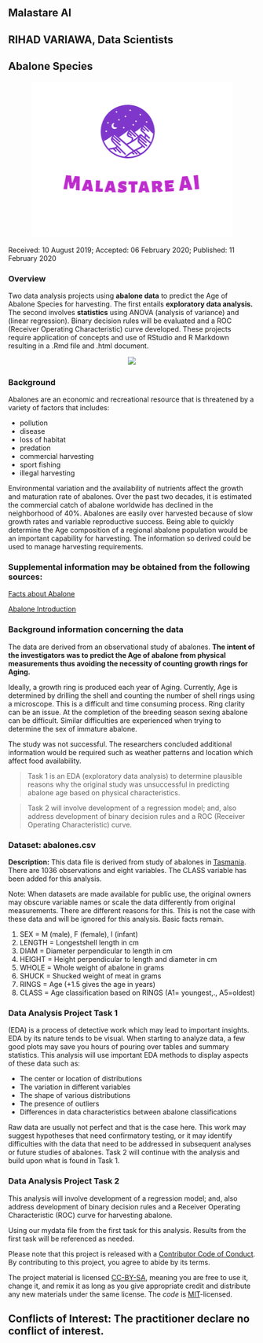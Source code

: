 ## Malastare AI
## RIHAD VARIAWA, Data Scientists
## Abalone Species

<p align="center">
  <img src="./img/logo.png"/>
</p>

Received: 10 August 2019; Accepted: 06 February 2020; Published: 11 February 2020

### Overview
Two data analysis projects using **abalone data** to predict the Age of Abalone Species for harvesting. The first entails **exploratory data analysis.** The second involves **statistics** using ANOVA (analysis of variance) and (linear regression). Binary decision rules will be evaluated and a ROC (Receiver Operating Characteristic) curve developed. These projects require application of concepts and use of RStudio and R Markdown resulting in a .Rmd file and .html document.

<p align="center">
  <img src=“./img/abalone.png”/>
</p>

### Background
Abalones are an economic and recreational resource that is threatened by a variety of factors that includes: 

* pollution 
* disease
* loss of habitat 
* predation 
* commercial harvesting 
* sport fishing
* illegal harvesting

Environmental variation and the availability of nutrients affect the growth and maturation rate of abalones. Over the past two decades, it is estimated the commercial catch of abalone worldwide has declined in the neighborhood of 40%. Abalones are easily over harvested because of slow growth rates and variable reproductive success. Being able to quickly determine the Age composition of a regional abalone population would be an important capability for harvesting. The information so derived could be used to manage harvesting requirements.

### Supplemental information may be obtained from the following sources:

[Facts about Abalone](http://www.fishtech.com/facts.html)

[Abalone Introduction](http://www.marinebio.net/marinescience/06future/abintro.htm)

### Background information concerning the data
The data are derived from an observational study of abalones. **The intent of the investigators was to predict the Age of abalone from physical measurements thus avoiding the necessity of counting growth rings for Aging.** 

Ideally, a growth ring is produced each year of Aging. Currently, Age is determined by drilling the shell and counting the number of shell rings using a microscope. This is a difficult and time consuming process. Ring clarity can be an issue. At the completion of the breeding season sexing abalone can be difficult. Similar difficulties are experienced when trying to determine the sex of immature abalone.

The study was not successful. The researchers concluded additional information would be required such as weather patterns and location which affect food availability.

>Task 1 is an EDA (exploratory data analysis) to determine plausible reasons why the original study was unsuccessful in predicting abalone age based on physical characteristics. 

>Task 2 will involve development of a regression model; and, also address development of binary decision rules and a ROC (Receiver Operating Characteristic) curve.

### Dataset: abalones.csv
**Description:** This data file is derived from study of abalones in [Tasmania](https://en.wikipedia.org/wiki/Tasmania). There are 1036 observations and eight variables. The CLASS variable has been added for this analysis.

Note: When datasets are made available for public use, the original owners may obscure variable names or scale the data differently from original measurements. There are different reasons for this. This is not the case with these data and will be ignored for this analysis. Basic facts remain.

1. SEX = M (male), F (female), I (infant)
2. LENGTH = Longestshell length in cm
3. DIAM = Diameter perpendicular to length in cm
4. HEIGHT = Height perpendicular to length and diameter in cm
5. WHOLE = Whole weight of abalone in grams
6. SHUCK = Shucked weight of meat in grams
7. RINGS = Age (+1.5 gives the age in years)
8. CLASS = Age classification based on RINGS (A1= youngest,., A5=oldest)

### Data Analysis Project Task 1
(EDA) is a process of detective work which may lead to important insights. EDA by its nature tends to be visual. When starting to analyze data, a few good plots may save you hours of pouring over tables and summary statistics. This analysis will use important EDA methods to display aspects of these data such as: 

* The center or location of distributions 
* The variation in different variables 
* The shape of various distributions 
* The presence of outliers
* Differences in data characteristics between abalone classifications

Raw data are usually not perfect and that is the case here. This work may suggest hypotheses that need confirmatory testing, or it may identify difficulties with the data that need to be addressed in subsequent analyses or future studies of abalones. Task 2 will continue with the analysis and build upon what is found in Task 1.

### Data Analysis Project Task 2 
This analysis will involve development of a regression model; and, also address development of binary decision rules and a Receiver Operating Characteristic (ROC) curve for harvesting abalone. 

Using our mydata file from the first task for this analysis. Results from the first task will be referenced as needed.

Please note that this project is released with a [Contributor Code of Conduct](CODE_OF_CONDUCT.md). By contributing to this project, you agree to abide by its terms.

The project material is licensed [CC-BY-SA](https://creativecommons.org/licenses/by-sa/4.0/), meaning you are free to use it, change it, and remix it as long as you give appropriate credit and distribute any new materials under the same license.  The _code_ is [MIT](https://opensource.org/licenses/MIT)-licensed.

## Conflicts of Interest: The practitioner declare no conflict of interest.
